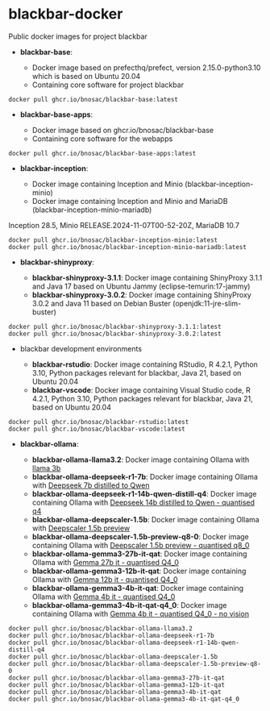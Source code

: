 # blackbar-docker

Public docker images for project blackbar

- **blackbar-base**:  

   - Docker image based on prefecthq/prefect, version 2.15.0-python3.10 which is based on Ubuntu 20.04
   - Containing core software for project blackbar

```
docker pull ghcr.io/bnosac/blackbar-base:latest
```

- **blackbar-base-apps**:  

   - Docker image based on ghcr.io/bnosac/blackbar-base
   - Containing core software for the webapps

```
docker pull ghcr.io/bnosac/blackbar-base-apps:latest
```

- **blackbar-inception**:  

   - Docker image containing Inception and Minio (blackbar-inception-minio)
   - Docker image containing Inception and Minio and MariaDB (blackbar-inception-minio-mariadb)

Inception 28.5, Minio RELEASE.2024-11-07T00-52-20Z, MariaDB 10.7

```
docker pull ghcr.io/bnosac/blackbar-inception-minio:latest
docker pull ghcr.io/bnosac/blackbar-inception-minio-mariadb:latest
```


- **blackbar-shinyproxy**:  

   - **blackbar-shinyproxy-3.1.1**: Docker image containing ShinyProxy 3.1.1 and Java 17 based on Ubuntu Jammy (eclipse-temurin:17-jammy)
   - **blackbar-shinyproxy-3.0.2**: Docker image containing ShinyProxy 3.0.2 and Java 11 based on Debian Buster (openjdk:11-jre-slim-buster)

```
docker pull ghcr.io/bnosac/blackbar-shinyproxy-3.1.1:latest
docker pull ghcr.io/bnosac/blackbar-shinyproxy-3.0.2:latest
```

- blackbar development environments

   - **blackbar-rstudio**: Docker image containing RStudio, R 4.2.1, Python 3.10, Python packages relevant for blackbar, Java 21, based on Ubuntu 20.04
   - **blackbar-vscode**: Docker image containing Visual Studio code, R 4.2.1, Python 3.10, Python packages relevant for blackbar, Java 21, based on Ubuntu 20.04

```
docker pull ghcr.io/bnosac/blackbar-rstudio:latest
docker pull ghcr.io/bnosac/blackbar-vscode:latest
```

- **blackbar-ollama**:  

   - **blackbar-ollama-llama3.2**: Docker image containing Ollama with [llama 3b](https://ollama.com/library/llama3.2:3b)
   - **blackbar-ollama-deepseek-r1-7b**: Docker image containing Ollama with [Deepseek 7b distilled to Qwen](https://ollama.com/library/deepseek-r1:7b)
   - **blackbar-ollama-deepseek-r1-14b-qwen-distill-q4**: Docker image containing Ollama with [Deepseek 14b distilled to Qwen - quantised q4](https://ollama.com/library/deepseek-r1:14b-qwen-distill-q4_K_M)
   - **blackbar-ollama-deepscaler-1.5b**: Docker image containing Ollama with [Deepscaler 1.5b preview](https://ollama.com/library/deepscaler:1.5b)
   - **blackbar-ollama-deepscaler-1.5b-preview-q8-0**: Docker image containing Ollama with [Deepscaler 1.5b preview  - quantised q8_0](https://ollama.com/library/deepscaler:1.5b-preview-q8_0)
   - **blackbar-ollama-gemma3-27b-it-qat**: Docker image containing Ollama with [Gemma 27b it  - quantised Q4_0](https://www.ollama.com/library/gemma3:27b-it-qat)
   - **blackbar-ollama-gemma3-12b-it-qat**: Docker image containing Ollama with [Gemma 12b it  - quantised Q4_0](https://www.ollama.com/library/gemma3:12b-it-qat)
   - **blackbar-ollama-gemma3-4b-it-qat**: Docker image containing Ollama with [Gemma 4b it  - quantised Q4_0](https://www.ollama.com/library/gemma3:4b-it-qat)
   - **blackbar-ollama-gemma3-4b-it-qat-q4_0**: Docker image containing Ollama with [Gemma 4b it  - quantised Q4_0 - no vision](https://huggingface.co/Dampfinchen/google-gemma-3-4b-it-qat-q4_0-gguf-small-fix)

```
docker pull ghcr.io/bnosac/blackbar-ollama-llama3.2
docker pull ghcr.io/bnosac/blackbar-ollama-deepseek-r1-7b
docker pull ghcr.io/bnosac/blackbar-ollama-deepseek-r1-14b-qwen-distill-q4
docker pull ghcr.io/bnosac/blackbar-ollama-deepscaler-1.5b
docker pull ghcr.io/bnosac/blackbar-ollama-deepscaler-1.5b-preview-q8-0
docker pull ghcr.io/bnosac/blackbar-ollama-gemma3-27b-it-qat
docker pull ghcr.io/bnosac/blackbar-ollama-gemma3-12b-it-qat
docker pull ghcr.io/bnosac/blackbar-ollama-gemma3-4b-it-qat
docker pull ghcr.io/bnosac/blackbar-ollama-gemma3-4b-it-qat-q4_0
```